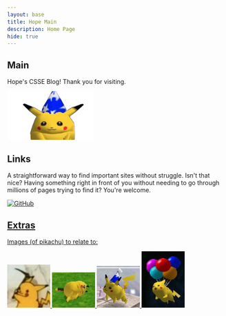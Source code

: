 ```yaml
---
layout: base
title: Hope Main
description: Home Page
hide: true
---
```


## Main 


Hope's CSSE Blog! Thank you for visiting.

<img src="./images/main/goofpikachu.png" alt="pikachu" width="200"/>


## Links 
A straightforward way to find important sites without struggle. Isn't that nice? Having something right in front of you without needing to go through millions of pages trying to find it? You're welcome.

<div style="display: flex; flex-wrap: wrap; gap: 10px;">
    <a href="https://github.com/jm1021/john_2025">
        <img src="https://img.shields.io/badge/GitHub-181717?style=for-the-badge&logo=github&logoColor=white" alt="GitHub">

## Extras 


Images (of pikachu) to relate to:

<img src="./images/main/mewhen.jpg" alt="rip" width="100"/>
<img src="./images/main/same.jpg" alt="dead" width="100"/>
<img src="./images/main/pika.jpg" alt="oop" width="100"/>
<img src="./images/main/wee.jpg" alt="balloons" width="100"/>

